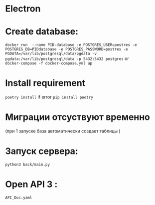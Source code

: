# Electron

# Create database:
```docker run  --name PID-database -e POSTGRES_USER=postres -e POSTGRES_DB=PIDdatabase -e POSTGRES_PASSWORD=postres -e PGDATA=/var/lib/postgresql/data/pgdata -v pgdata:/var/lib/postgresql/data -p 5432:5432 postgres```
or  
```docker-compose -f docker-compose.yml up```
# Install requirement
```poetry install```
 if error `pip install poetry`
# Миграции отсуствуют временно
(при 1 запуске база автоматически создает таблицы ) 

# Запуск сервера: 
`python3 back/main.py`

# Open API 3 :
```API_Doc.yaml```